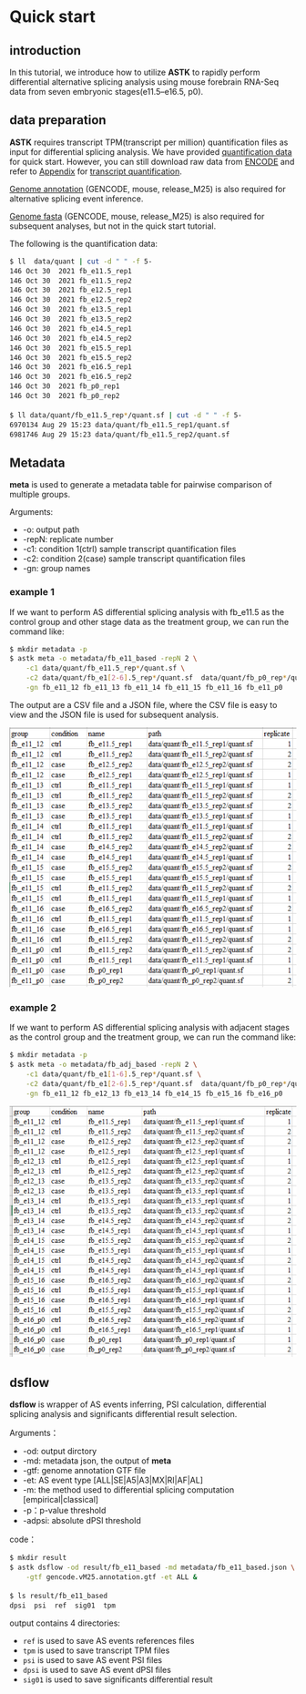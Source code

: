 # Quick start

## introduction

In this tutorial, we introduce how to utilize **ASTK** to rapidly perform differential alternative splicing analysis using mouse forebrain RNA-Seq data from seven embryonic stages(e11.5–e16.5, p0).

## data preparation

**ASTK** requires transcript TPM(transcript per million) quantification files as input for differential splicing analysis. We have provided [quantification data](https://raw.githubusercontent.com/huang-sh/astk/main/demo/data.tar.gz) for quick start. However, you can still download raw data from [ENCODE](https://www.encodeproject.org/search/?type=Experiment&control_type!=*&assay_term_name=polyA%20plus%20RNA-seq&replicates.library.biosample.donor.organism.scientific_name=Mus%20musculus&biosample_ontology.term_name=forebrain&status=released) and refer to [Appendix](https://huang-sh.github.io/astk-doc/#/en/content/appendix) for [transcript quantification](https://huang-sh.github.io/astk-doc/#/en/content/appendix?id=transcript-quantification).

[Genome annotation](https://ftp.ebi.ac.uk/pub/databases/gencode/Gencode_mouse/release_M25/gencode.vM25.annotation.gtf.gz) (GENCODE, mouse, release_M25) is also required for alternative splicing event inference.

[Genome fasta](https://ftp.ebi.ac.uk/pub/databases/gencode/Gencode_mouse/release_M25/gencode.vM25.annotation.gtf.gz) (GENCODE, mouse, release_M25) is also required for subsequent analyses, but not in the quick start tutorial.

The following is the quantification data:

```bash
$ ll  data/quant | cut -d " " -f 5-
146 Oct 30  2021 fb_e11.5_rep1
146 Oct 30  2021 fb_e11.5_rep2
146 Oct 30  2021 fb_e12.5_rep1
146 Oct 30  2021 fb_e12.5_rep2
146 Oct 30  2021 fb_e13.5_rep1
146 Oct 30  2021 fb_e13.5_rep2
146 Oct 30  2021 fb_e14.5_rep1
146 Oct 30  2021 fb_e14.5_rep2
146 Oct 30  2021 fb_e15.5_rep1
146 Oct 30  2021 fb_e15.5_rep2
146 Oct 30  2021 fb_e16.5_rep1
146 Oct 30  2021 fb_e16.5_rep2
146 Oct 30  2021 fb_p0_rep1
146 Oct 30  2021 fb_p0_rep2

$ ll data/quant/fb_e11.5_rep*/quant.sf | cut -d " " -f 5-
6970134 Aug 29 15:23 data/quant/fb_e11.5_rep1/quant.sf
6981746 Aug 29 15:23 data/quant/fb_e11.5_rep2/quant.sf
```

## Metadata

**meta** is used to generate a metadata table for pairwise comparison of multiple groups.

Arguments:

- -o: output path
- -repN: replicate number
- -c1: condition 1(ctrl) sample transcript quantification files
- -c2: condition 2(case) sample transcript quantification files
- -gn: group names

### example 1

If we want to perform AS differential splicing analysis with fb_e11.5 as the control group and other stage data as the treatment group, we can run the command like:

```bash
$ mkdir metadata -p
$ astk meta -o metadata/fb_e11_based -repN 2 \
    -c1 data/quant/fb_e11.5_rep*/quant.sf \
    -c2 data/quant/fb_e1[2-6].5_rep*/quant.sf  data/quant/fb_p0_rep*/quant.sf \
    -gn fb_e11_12 fb_e11_13 fb_e11_14 fb_e11_15 fb_e11_16 fb_e11_p0

```

The output are a CSV file and a JSON file, where the CSV file is easy to view and the JSON file is used for subsequent analysis.

<img src='static/img/fb_e11.png'></img>

### example 2

If we want to perform AS differential splicing analysis with adjacent stages as the control group and the treatment group, we can run the command like:

```bash
$ mkdir metadata -p
$ astk meta -o metadata/fb_adj_based -repN 2 \
    -c1 data/quant/fb_e1[1-6].5_rep*/quant.sf \
    -c2 data/quant/fb_e1[2-6].5_rep*/quant.sf  data/quant/fb_p0_rep*/quant.sf \
    -gn fb_e11_12 fb_e12_13 fb_e13_14 fb_e14_15 fb_e15_16 fb_e16_p0

```

<img src='static/img/fb_adj.png'></img>

## dsflow

**dsflow** is wrapper of AS events inferring, PSI calculation,  differential splicing analysis and significants differential result selection.

Arguments：

- -od: output dirctory
- -md: metadata json, the output of **meta**
- -gtf: genome annotation GTF file
- -et: AS event type [ALL|SE|A5|A3|MX|RI|AF|AL]
- -m: the method used to differential splicing computation [empirical|classical]
- -p：p-value threshold
- -adpsi: absolute dPSI threshold

code：

```bash
$ mkdir result
$ astk dsflow -od result/fb_e11_based -md metadata/fb_e11_based.json \
    -gtf gencode.vM25.annotation.gtf -et ALL &

$ ls result/fb_e11_based
dpsi  psi  ref  sig01  tpm
```

output contains 4 directories:

- `ref` is used to save AS events references files
- `tpm` is used to save transcript TPM files
- `psi` is used to save AS event PSI files
- `dpsi` is used to save AS event dPSI files
- `sig01` is used to save significants differential result
